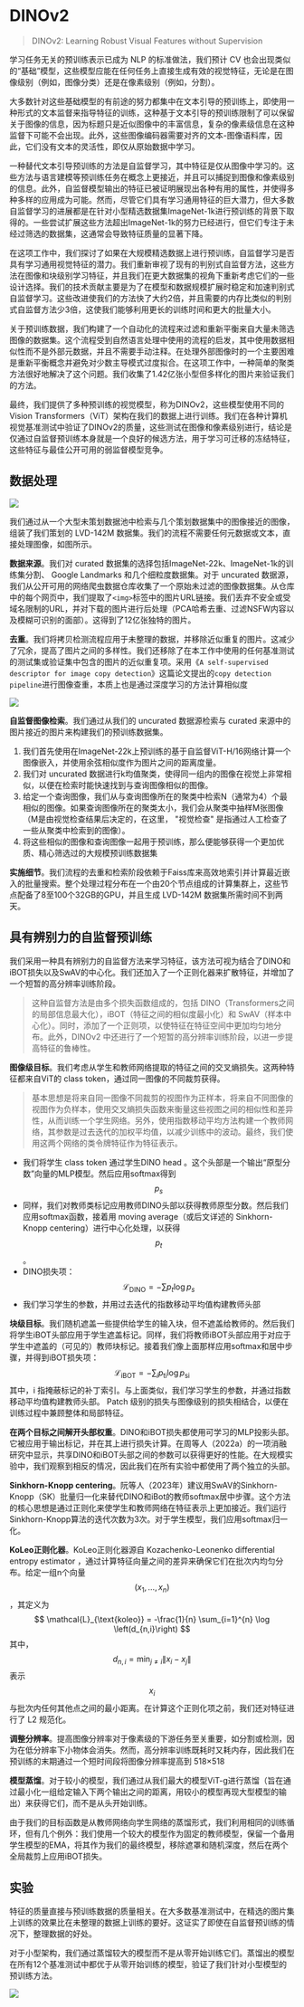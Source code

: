 # DINOv2

> DINOv2: Learning Robust Visual Features without Supervision

学习任务无关的预训练表示已成为 NLP 的标准做法，我们预计 CV 也会出现类似的“基础”模型，这些模型应能在任何任务上直接生成有效的视觉特征，无论是在图像级别（例如，图像分类）还是在像素级别（例如，分割）。

大多数针对这些基础模型的有前途的努力都集中在文本引导的预训练上，即使用一种形式的文本监督来指导特征的训练，这种基于文本引导的预训练限制了可以保留关于图像的信息，因为标题只是近似图像中的丰富信息，复杂的像素级信息在这种监督下可能不会出现。此外，这些图像编码器需要对齐的文本-图像语料库，因此，它们没有文本的灵活性，即仅从原始数据中学习。

一种替代文本引导预训练的方法是自监督学习，其中特征是仅从图像中学习的。这些方法与语言建模等预训练任务在概念上更接近，并且可以捕捉到图像和像素级别的信息。此外，自监督模型输出的特征已被证明展现出各种有用的属性，并使得多种多样的应用成为可能。然而，尽管它们具有学习通用特征的巨大潜力，但大多数自监督学习的进展都是在针对小型精选数据集ImageNet-1k进行预训练的背景下取得的。一些尝试扩展这些方法超出ImageNet-1k的努力已经进行，但它们专注于未经过筛选的数据集，这通常会导致特征质量的显著下降。

在这项工作中，我们探讨了如果在大规模精选数据上进行预训练，自监督学习是否具有学习通用视觉特征的潜力。我们重新审视了现有的判别式自监督方法，这些方法在图像和块级别学习特征，并且我们在更大数据集的视角下重新考虑它们的一些设计选择。我们的技术贡献主要是为了在模型和数据规模扩展时稳定和加速判别式自监督学习。这些改进使我们的方法快了大约2倍，并且需要的内存比类似的判别式自监督方法少3倍，这使我们能够利用更长的训练时间和更大的批量大小。

关于预训练数据，我们构建了一个自动化的流程来过滤和重新平衡来自大量未筛选图像的数据集。这个流程受到自然语言处理中使用的流程的启发，其中使用数据相似性而不是外部元数据，并且不需要手动注释。在处理外部图像时的一个主要困难是重新平衡概念并避免对少数主导模式过度拟合。在这项工作中，一种简单的聚类方法很好地解决了这个问题。我们收集了1.42亿张小型但多样化的图片来验证我们的方法。

最终，我们提供了多种预训练的视觉模型，称为DINOv2，这些模型使用不同的Vision Transformers（ViT）架构在我们的数据上进行训练。我们在各种计算机视觉基准测试中验证了DINOv2的质量，这些测试在图像和像素级别进行，结论是仅通过自监督预训练本身就是一个良好的候选方法，用于学习可迁移的冻结特征，这些特征与最佳公开可用的弱监督模型竞争。

## 数据处理

![](./img/dinov21.png)

我们通过从一个大型未策划数据池中检索与几个策划数据集中的图像接近的图像，组装了我们策划的 LVD-142M 数据集。我们的流程不需要任何元数据或文本，直接处理图像，如图所示。

**数据来源**。我们对 curated 数据集的选择包括ImageNet-22k、ImageNet-1k的训练集分割、  Google Landmarks 和几个细粒度数据集。对于 uncurated 数据源，我们从公开可用的网络爬虫数据仓库收集了一个原始未过滤的图像数据集。从仓库中的每个网页中，我们提取了`<img>`标签中的图片URL链接。我们丢弃不安全或受域名限制的URL，并对下载的图片进行后处理（PCA哈希去重、过滤NSFW内容以及模糊可识别的面部）。这得到了12亿张独特的图片。

**去重**。我们将拷贝检测流程应用于未整理的数据，并移除近似重复的图片。这减少了冗余，提高了图片之间的多样性。我们还移除了在本工作中使用的任何基准测试的测试集或验证集中包含的图片的近似重复项。采用《`A self-supervised descriptor for image copy detection`》这篇论文提出的`copy detection pipeline`进行图像查重，本质上也是通过深度学习的方法计算相似度

![](./img/simdec.jpg)

**自监督图像检索**。我们通过从我们的 uncurated 数据源检索与 curated 来源中的图片接近的图片来构建我们的预训练数据集。

1. 我们首先使用在ImageNet-22k上预训练的基于自监督ViT-H/16网络计算一个图像嵌入，并使用余弦相似度作为图片之间的距离度量。
2. 我们对 uncurated  数据进行k均值聚类，使得同一组内的图像在视觉上非常相似，以便在检索时能快速找到与查询图像相似的图像。
3. 给定一个查询图像，我们从与查询图像所在的聚类中检索N（通常为4）个最相似的图像。如果查询图像所在的聚类太小，我们会从聚类中抽样M张图像（M是由视觉检查结果后决定的，在这里， "视觉检查" 是指通过人工检查了一些从聚类中检索到的图像）。
4. 将这些相似的图像和查询图像一起用于预训练，那么便能够获得一个更加优质、精心筛选过的大规模预训练数据集

**实施细节**。我们流程的去重和检索阶段依赖于Faiss库来高效地索引并计算最近嵌入的批量搜索。整个处理过程分布在一个由20个节点组成的计算集群上，这些节点配备了8至100个32GB的GPU，并且生成 LVD-142M 数据集所需时间不到两天。

## 具有辨别力的自监督预训练

我们采用一种具有辨别力的自监督方法来学习特征，该方法可视为结合了DINO和iBOT损失以及SwAV的中心化。我们还加入了一个正则化器来扩散特征，并增加了一个短暂的高分辨率训练阶段。

> 这种自监督方法是由多个损失函数组成的，包括 DINO（Transformers之间的局部信息最大化），iBOT（特征之间的相似度最小化）和 SwAV（样本中心化）。同时，添加了一个正则项，以使特征在特征空间中更加均匀地分布。此外，DINOv2 中还进行了一个短暂的高分辨率训练阶段，以进一步提高特征的鲁棒性。

**图像级目标**。我们考虑从学生和教师网络提取的特征之间的交叉熵损失。这两种特征都来自ViT的 class token，通过同一图像的不同裁剪获得。

> 基本思想是将来自同一图像不同裁剪的视图作为正样本，将来自不同图像的视图作为负样本，使用交叉熵损失函数来衡量这些视图之间的相似性和差异性，从而训练一个学生网络。另外，使用指数移动平均方法构建一个教师网络，其参数是过去迭代的加权平均值，以减少训练中的波动。最终，我们使用这两个网络的类令牌特征作为特征表示。

- 我们将学生 class token 通过学生DINO head 。这个头部是一个输出“原型分数”向量的MLP模型。然后应用softmax得到 $$p_s$$ 
- 同样，我们对教师类标记应用教师DINO头部以获得教师原型分数。然后我们应用softmax函数，接着用 moving average（或后文详述的 Sinkhorn-Knopp centering）进行中心化处理，以获得  $$p_t$$。
- DINO损失项：$$\mathcal{L}_{\text{DINO}} = -\sum p_{t} \log p_{s}$$
- 我们学习学生的参数，并用过去迭代的指数移动平均值构建教师头部

**块级目标**。我们随机遮盖一些提供给学生的输入块，但不遮盖给教师的。然后我们将学生iBOT头部应用于学生遮盖标记。同样，我们将教师iBOT头部应用于对应于学生中遮盖的（可见的）教师块标记。接着我们像上面那样应用softmax和居中步骤，并得到iBOT损失项：
$$
\mathcal{L}_{\text{iBOT}} = -\sum_{i} p_{\text{ti}} \log p_{\text{si}}
$$
其中，i 指掩蔽标记的补丁索引。与上面类似，我们学习学生的参数，并通过指数移动平均值构建教师头部。 Patch 级别的损失与图像级别的损失相结合，以便在训练过程中兼顾整体和局部特征。

**在两个目标之间解开头部权重**。DINO和iBOT损失都使用可学习的MLP投影头部。它被应用于输出标记，并在其上进行损失计算。在周等人（2022a）的一项消融研究中显示，共享DINO和iBOT头部之间的参数可以获得更好的性能。在大规模实验中，我们观察到相反的情况，因此我们在所有实验中都使用了两个独立的头部。

**Sinkhorn-Knopp centering**。阮等人（2023年）建议用SwAV的Sinkhorn-Knopp（SK）批量归一化来替代DINO和iBot的教师softmax居中步骤。这个方法的核心思想是通过正则化来使学生和教师网络在特征表示上更加接近。我们运行Sinkhorn-Knopp算法的迭代次数为3次。对于学生模型，我们应用softmax归一化。

**KoLeo正则化器**。KoLeo正则化器源自 Kozachenko-Leonenko differential entropy estimator ，通过计算特征向量之间的差异来确保它们在批次内均匀分布。给定一组n个向量 $$(x_1,…,x_n)$$，其定义为
$$
\mathcal{L}_{\text{koleo}} = -\frac{1}{n} \sum_{i=1}^{n} \log \left(d_{n,i}\right)
$$
其中，$$d_{n, i} = \min_{j \neq i} \|x_{i} - x_{j}\|$$ 表示 $$x_i$$ 与批次内任何其他点之间的最小距离。在计算这个正则化项之前，我们还对特征进行了 L2 规范化。

**调整分辨率**。提高图像分辨率对于像素级的下游任务至关重要，如分割或检测，因为在低分辨率下小物体会消失。然而，高分辨率训练既耗时又耗内存，因此我们在预训练的末期通过一个短时间段将图像分辨率提高到 518×518 

**模型蒸馏**。对于较小的模型，我们通过从我们最大的模型ViT-g进行蒸馏（旨在通过最小化一组给定输入下两个输出之间的距离，用较小的模型再现大型模型的输出）来获得它们，而不是从头开始训练。

由于我们的目标函数是从教师网络向学生网络的蒸馏形式，我们利用相同的训练循环，但有几个例外：我们使用一个较大的模型作为固定的教师模型，保留一个备用学生模型的EMA，将其作为我们的最终模型，移除遮罩和随机深度，然后在两个全局裁剪上应用iBOT损失。

## 实验

特征的质量直接与预训练数据的质量相关。在大多数基准测试中，在精选的图片集上训练的效果比在未整理的数据上训练的要好。这证实了即使在自监督预训练的情况下，整理数据的好处。

对于小型架构，我们通过蒸馏较大的模型而不是从零开始训练它们。蒸馏出的模型在所有12个基准测试中都优于从零开始训练的模型，验证了我们针对小型模型的预训练方法。

![](./img/dinov22.png)

